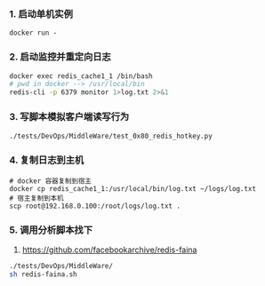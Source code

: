 ### 1. 启动单机实例
```
docker run -
```
### 2. 启动监控并重定向日志
```bash
docker exec redis_cache1_1 /bin/bash
# pwd in docker --> /usr/local/bin
redis-cli -p 6379 monitor 1>log.txt 2>&1
```
### 3. 写脚本模拟客户端读写行为
```bash
./tests/DevOps/MiddleWare/test_0x80_redis_hotkey.py
```
### 4. 复制日志到主机
```
# docker 容器复制到宿主
docker cp redis_cache1_1:/usr/local/bin/log.txt ~/logs/log.txt
# 宿主复制到本机
scp root@192.168.0.100:/root/logs/log.txt .
```
### 5. 调用分析脚本找下
1. https://github.com/facebookarchive/redis-faina
```bash
./tests/DevOps/MiddleWare/
sh redis-faina.sh
```
